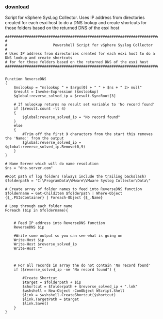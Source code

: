﻿---
pid:            5299
parent:         0
children:       
poster:         Coza73
title:          
date:           2014-07-11 22:25:04
description:    Script for vSphere SysLog Collector. Uses IP address from directories created for each esxi host to do a DNS lookup and create shortcuts for those folders based on the returned DNS of the esxi host 
format:         posh
---

# 

### [download](5299.ps1)  

Script for vSphere SysLog Collector. Uses IP address from directories created for each esxi host to do a DNS lookup and create shortcuts for those folders based on the returned DNS of the esxi host 

```posh
########################################################################################################
#                                                                                                     
#                     Powershell Script for vSphere Syslog Collector
# 
# Uses IP address from directories created for each esxi host to do a DNS lookup and create shortcuts
# for for those folders based on the returned DNS of the esxi host                                                                                                   
########################################################################################################


Function ReverseDNS
{
	$nslookup = "nslookup " + $args[0] + " " + $ns + " 2> null"
	$result = Invoke-Expression ($nslookup) 
	$global:reverse_solved_ip = $result.SyncRoot[3]

	# If nslookup returns no result set variable to 'No record found'
	if ($result.count -lt 4) 
	{
		$global:reverse_solved_ip = "No record found"
	}
	else
	{
		#Trim off the first 9 charactors from the start this removes the 'Name:' from the output
		$global:reverse_solved_ip = $global:reverse_solved_ip.Remove(0,9)
	}
}

# Name Server which will do name resolution
$ns = "dns.server.com"

#Root path of log folders (always include the trailing backslash)
$folderpath = "C:\ProgramData\VMware\VMware Syslog Collector\Data\"

# Create array of folder names to feed into ReverseDNS function
$foldername = Get-ChildItem $folderpath | Where-Object {$_.PSIsContainer} | Foreach-Object {$_.Name}

# Loop through each folder name
Foreach ($ip in $foldername){
	
	
	# Feed IP address into ReverseDNS function
	ReverseDNS $ip
	
	#Write some output so you can see what is going on
	Write-Host $ip
	Write-Host $reverse_solved_ip
	Write-Host ""
	
	
	
	# For all records in array the do not contain 'No record found' 
	if ($reverse_solved_ip -ne "No record found") {
		
		#Create Shortcut
		$target = $folderpath + $ip
		$shortcut = $folderpath + $reverse_solved_ip + ".lnk"
		$wshshell = New-Object -ComObject WScript.Shell
		$link = $wshshell.CreateShortcut($shortcut)
		$link.TargetPath = $target
		$link.Save()
	}
}
```
